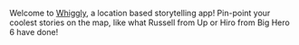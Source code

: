 Welcome to [Whiggly](http://whiggly.com/), a location based storytelling app! Pin-point your coolest stories on the map, like what Russell from Up or Hiro from Big Hero 6 have done!

<TESTING>

